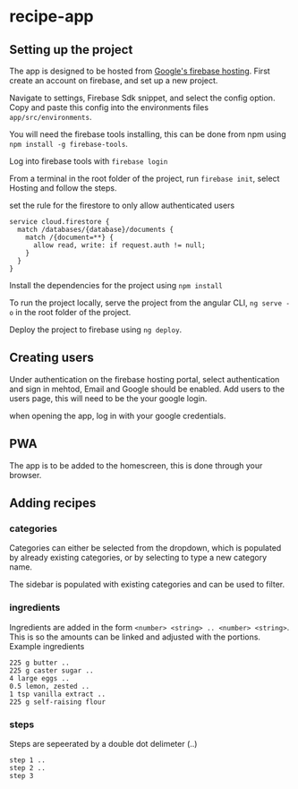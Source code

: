 # recipe-app

## Setting up the project
The app is designed to be hosted from [Google's firebase hosting](https://console.firebase.google.com/). 
First create an account on firebase, and set up a new project. 

Navigate to settings, Firebase Sdk snippet, and select the config option. Copy and paste this config into the environments files `app/src/environments`.

You will need the firebase tools installing, this can be done from npm using `npm install -g firebase-tools`.

Log into firebase tools with `firebase login`

From a terminal in the root folder of the project, run `firebase init`, select Hosting and follow the steps. 

set the rule for the firestore to only allow authenticated users
```
service cloud.firestore {
  match /databases/{database}/documents {
    match /{document=**} {
      allow read, write: if request.auth != null;
    }
  }
}
```

Install the dependencies for the project using `npm install`

To run the project locally, serve the project from the angular CLI, `ng serve -o` in the root folder of the project. 

Deploy the project to firebase using `ng deploy`.



## Creating users 

Under authentication on the firebase hosting portal, select authentication and sign in mehtod, Email and Google should be enabled. Add users to the users page, this will need to be the your google login.

when opening the app, log in with your google credentials.

## PWA

The app is to be added to the homescreen, this is done through your browser. 

## Adding recipes

### categories
Categories can either be selected from the dropdown, which is populated by already existing categories, or by selecting to type a new category name. 

The sidebar is populated with existing categories and can be used to filter.

### ingredients
Ingredients are added in the form `<number> <string> .. <number> <string>`. This is so the amounts can be linked and adjusted with the portions.
Example ingredients 
```
225 g butter ..
225 g caster sugar ..
4 large eggs ..
0.5 lemon, zested ..
1 tsp vanilla extract ..
225 g self-raising flour
```
### steps
Steps are sepeerated by a double dot delimeter (..) 
```
step 1 .. 
step 2 .. 
step 3
```
